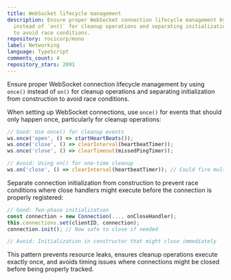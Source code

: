 ```yaml
---
title: WebSocket lifecycle management
description: Ensure proper WebSocket connection lifecycle management by using `once()`
  instead of `on()` for cleanup operations and separating initialization from construction
  to avoid race conditions.
repository: rocicorp/mono
label: Networking
language: TypeScript
comments_count: 4
repository_stars: 2091
---
```


Ensure proper WebSocket connection lifecycle management by using `once()` instead of `on()` for cleanup operations and separating initialization from construction to avoid race conditions.

When setting up WebSocket connections, use `once()` for events that should only happen once, particularly for cleanup operations:

```typescript
// Good: Use once() for cleanup events
ws.once('open', () => startHeartBeats());
ws.once('close', () => clearInterval(heartbeatTimer));
ws.once('close', () => clearTimeout(missedPingTimer));

// Avoid: Using on() for one-time cleanup
ws.on('close', () => clearInterval(heartbeatTimer)); // Could fire multiple times
```

Separate connection initialization from construction to prevent race conditions where close handlers might execute before the connection is properly registered:

```typescript
// Good: Two-phase initialization
const connection = new Connection(..., onCloseHandler);
this.connections.set(clientID, connection);
connection.init(); // Now safe to close if needed

// Avoid: Initialization in constructor that might close immediately
```

This pattern prevents resource leaks, ensures cleanup operations execute exactly once, and avoids timing issues where connections might be closed before being properly tracked.